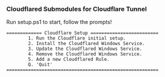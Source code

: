 ### Cloudflared Submodules for Cloudflare Tunnel

Run setup.ps1 to start, follow the prompts!

```
============= Cloudflare Setup =========================
        1. Run the Cloudflare initial setup.
        2. Install the Cloudflared Windows Service.
        3. Update the Cloudflared Windows Service.
        4. Remove the Cloudflared Windows Service.
        5. Add a new Cloudflared Rule.
        Q. 'Quit'
========================================================
```
